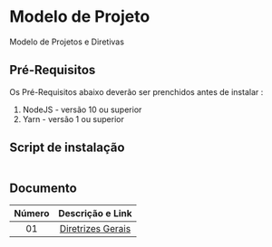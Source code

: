 # Modelo de Projeto

Modelo de Projetos e Diretivas

## Pré-Requisitos

Os Pré-Requisitos abaixo deverão ser prenchidos antes de instalar :

1. NodeJS - versão 10 ou superior
2. Yarn - versão 1 ou superior

## Script de instalação 

```bash

```

## Documento

| Número |                     Descrição e Link                      |
| :----: | :-------------------------------------------------------: |
|   01   | [Diretrizes Gerais](docs/01%20-%20Diretrizes%20Gerais.md) |
